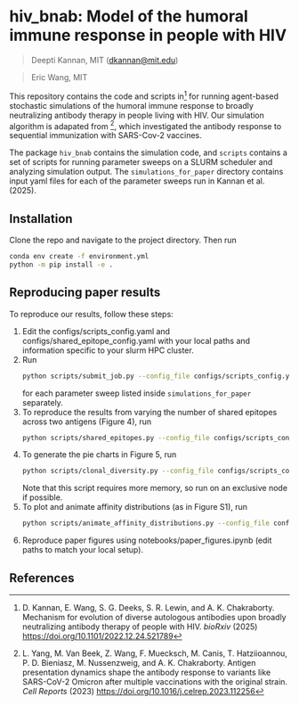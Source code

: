 # hiv_bnab: Model of the humoral immune response in people with HIV

> Deepti Kannan, MIT (dkannan@mit.edu)

> Eric Wang, MIT 

This repository contains the code and scripts in[^1] for running agent-based stochastic
simulations of the humoral immune response to broadly
neutralizing antibody therapy in people living with HIV. 
Our simulation algorithm is adapated from [^2], which investigated the 
antibody response to sequential immunization with SARS-Cov-2 vaccines. 

The package `hiv_bnab` contains the simulation code, and `scripts` contains a set
of scripts for running parameter sweeps on a SLURM scheduler and analyzing simulation output. The
`simulations_for_paper` directory contains input yaml files for each of the parameter
sweeps run in Kannan et al. (2025).

## Installation

Clone the repo and navigate to the project directory. Then run
```bash
conda env create -f environment.yml
python -m pip install -e .
```

## Reproducing paper results

To reproduce our results, follow these steps:
1. Edit the configs/scripts_config.yaml and configs/shared_epitope_config.yaml with your
   local paths and information specific to your slurm HPC cluster. 
2. Run 
   ```bash
   python scripts/submit_job.py --config_file configs/scripts_config.yaml --sweep_name <sweep_name>
   ```
   for each parameter sweep listed inside `simulations_for_paper` separately.
3. To reproduce the results from varying the number of shared epitopes across two
   antigens (Figure 4), run
   ```bash
   python scripts/shared_epitopes.py --config_file configs/scripts_config.yaml --sweep_name 12_epitope_sweep
   ```
4. To generate the pie charts in Figure 5, run 
   ```bash
   python scripts/clonal_diversity.py --config_file configs/scripts_config.yaml --param_dir masking_sweep_C0_1.0/sweep_1 --title <plot_title>
   ```
   Note that this script requires more memory, so run on an exclusive node if possible.
5. To plot and animate affinity distributions (as in Figure S1), run
   ```bash
   python scripts/animate_affinity_distributions.py --config_file configs/scripts_config.yaml --param_dir masking_sweep_C0_1.0/sweep_1 --title <plot_title>
   ```
5. Reproduce paper figures using notebooks/paper_figures.ipynb (edit paths to match your
   local setup). 

## References

[^1]: D. Kannan, E. Wang, S. G. Deeks, S. R. Lewin, and A. K. Chakraborty. Mechanism for 
evolution of diverse autologous antibodies upon broadly neutralizing antibody therapy of people with HIV. *bioRxiv* (2025) https://doi.org/10.1101/2022.12.24.521789

[^2]: L. Yang, M. Van Beek, Z. Wang, F. Muecksch, M. Canis, T. Hatziioannou, P. D. Bieniasz, M. Nussenzweig, and A. K. Chakraborty.
Antigen presentation dynamics shape the antibody response to variants like SARS-CoV-2 Omicron after multiple vaccinations with the original strain.
*Cell Reports* (2023) https://doi.org/10.1016/j.celrep.2023.112256
